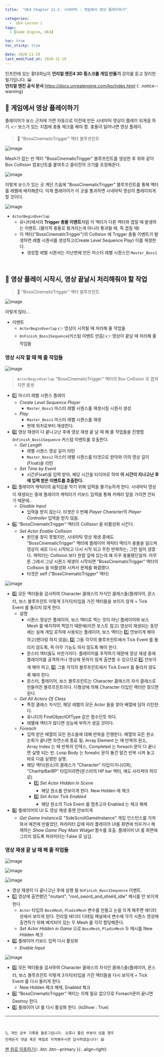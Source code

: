 ```yaml
---
title:  "UE4 Chapter 11-2. 시네마틱 : 게임에서 영상 플레이하기" 

categories:
  -  UE4 Lesson 1 
tags:
  - [Game Engine, UE4]

toc: true
toc_sticky: true

date: 2020-11-29
last_modified_at: 2020-11-29
---
```


인프런에 있는 황대희님의 **언리얼 엔진4 3D 횡스크롤 게임 만들기** 강의를 듣고 정리한 필기입니다. 😀  
**언리얼 엔진 공식 문서** <https://docs.unrealengine.com/ko/index.html>
{: .notice--warning}


## 🚖 게임에서 영상 플레이하기

플레이어가 보스 근처에 가면 자동으로 이전에 만든 시네마틱 영상이 플레이 되게끔 하기. 👉 보스가 있는 지점에 충돌 체크를 해야 함. 충돌이 일어나면 영상 플레이.

> 🚩 "BossCinematicTrigger" 액터 블루프린트

![image](https://user-images.githubusercontent.com/42318591/100561188-6fdf0900-32fb-11eb-92b0-8a4a01283dde.png)

Mesh가 없는 빈 액터 "BossCinematicTrigger" 블루프린트를 생성한 후 위와 같이 Box Collision 컴포넌트를 붙여주고 콜리전의 크기를 조정해준다. 

![image](https://user-images.githubusercontent.com/42318591/100561164-62c21a00-32fb-11eb-8e31-8260a4b5f850.png)

이렇게 보스가 있는 곳 계단 즈음에 "BossCinematicTrigger" 블루프린트를 통해 액터를 레벨에 배치해준다. 이제 플레이어가 이 곳을 통과하면 시네마틱 영상이 플레이되게 할 것이다.

![image](https://user-images.githubusercontent.com/42318591/100561128-42925b00-32fb-11eb-9137-447e8cd5c4dd.png)

- `ActorBeginOverlap`
  - 유니티에서의 **Trigger 충돌 이벤트**처럼 이 액터가 다른 액터와 겹칠 때 발생하는 이벤트. (물리적 충돌로 튕겨지는게 아니라 통과될 때, 즉 겹칠 때)
  - 이 액터("BossCinematicTrigger")의 Collision 에 Trigger 충돌 이벤트가 발생하면 레벨 시퀀서를 생성하고(Create Level Sequence Play) 이를 재생한다.
    - 생성할 레벨 시퀀서는 지난번에 만든 마스터 레벨 시퀀스인 `Master_Boss1`

<br>

## 🚖 영상 플레이 시작시, 영상 끝날시 처리해줘야 할 작업

> 🚩 "BossCinematicTrigger" 액터 블루프린트

![image](https://user-images.githubusercontent.com/42318591/100570199-7e391f00-3313-11eb-923e-903722a6f60b.png)

이렇게 많타...

- 이벤트
  - `ActorBeginOverlap` 👉 영상이 시작될 때 처리해 줄 작업들
  - `OnFinish_Boss1Sequence`(커스텀 이벤트 만듬) 👉 영상이 끝날 때 처리해 줄 작업들

### 영상 시작 할 때 해 줄 작업들

![image](https://user-images.githubusercontent.com/42318591/100570288-c9533200-3313-11eb-869b-c2aeea430945.png)

> `ActorBeginOverlap` "BossCinematicTrigger" 액터의 Box Collision 과 겹쳐지면 발생

- 1️⃣ 마스터 레벨 시퀀스 플레이
  - *Create Level Sequence Player*
    - `Master_Boss1` 마스터 레벨 시퀀스를 재생시킬 시퀀서 생성
  - *Play*
    - `Master_Boss1` 마스터 레벨 시퀀스를 재생
    - 현재 위치로부터 재생한다.
- 2️⃣ 영상 재생이 다 끝나고난 후에 영상 재생 끝 날 때 해 줄 작업들을 진행할 `OnFinish_Boss1Sequence` 커스텀 이벤트를 호출한다. 
  - *Get Length*
    - 레벨 시퀀스 영상 길이 리턴
    - `Master_Boss1` 마스터 레벨 시퀀스를 타겟으로 받아와 이의 영상 길이(Float)을 리턴
  - *Set Time by Event*
    - 시간(Float)을 입력 받아, 해당 시간을 타이머로 하여 **이 시간이 지나고난 후에 입력 받은 이벤트를 호출한다.**
- 3️⃣ 플레이어 캐릭터의 움직임을 막기 위해 입력을 불가능하게 한다. 시네마틱 영상이 재생되는 중에 플레이어 캐릭터가 키보드 입력을 통해 카메라 앞을 가리면 안되기 때문에..
  - *Disable Input*
    - 입력을 받지 않는다. 타겟은 0 번째 *Player Character*의 *Player Controller* 입력을 받지 않음.
- 4️⃣ "BossCinematicTrigger" 액터의 Collision 을 비활성화 시킨다.
  - *Set Actor Enable Collision*
    - 원인을 찾지 못했지만, 시네마틱 영상 재생 중에도 "BossCinematicTrigger" 액터에 플레이어 캐릭터 액터가 충돌을 일으켜 영상이 새로 다시 시작되고 다시 시작 되고 무한 반복하는; 그런 일이 생겼다. 캐릭터는 Collision 보다 한참 앞에 있는데 왜 자꾸 충돌됐던걸까. 아무튼 그래서 그냥 시퀀스 재생이 시작되면 "BossCinematicTrigger" 액터의 Collision 을 비활성화 시켜서 문제를 해결했다.
    - 타겟은 self ("BossCinematicTrigger" 액터)

![image](https://user-images.githubusercontent.com/42318591/100574070-8cd80400-331c-11eb-9656-b807b1bc3f9a.png)

- 5️⃣ 모든 액터들을 검사하여 Character 클래스의 자식인 클래스들(플레이어, 몬스터, 보스 블루프린트 이렇게 3가지)타입을 가진 액터들을 보이지 않게 + Tick Event 를 돌리지 않게 한다.
  - 설명
    - 시퀀스 영상은 플레이어, 보스 액터로 찍는 것이 아닌 플레이어와 보스 Mesh 를 배치하여 찍었기 때문에(이전 포스트 참고) 영상이 재생되는 동안에는 실제 게임 로직에 사용되는 플레이어, 보스 액터는 1️⃣ 안보이게 해야 하고(렌더링 하지 않음), 2️⃣ 그들 각각의 블루프린트에서 Tick Event 를 돌리지 않도록, 즉 아무 기능도 하지 않도록 해야 한다. 
    - 몬스터 액터들도 마찬가지다. 플레이어를 추적하기 때문에 영상 재생 중에 플레이어를 공격하거나 영상에 뜻하지 않게 출연할 수 있으므로 1️⃣ 안보이게 해야 하고, 2️⃣ 그들 각각의 블루프린트에서 Tick Event 를 돌리지 않도록 해야 한다.
    - 몬스터, 플레이어, 보스 블루프린트는 Character 클래스의 자식 클래스로 만들어진 블루프린트이다. 다형성에 의해 Character 타입인 액터만 찾으면 된다. 
  - *Get All Actors Of Class*
    - 특정 클래스 자식인, 해당 레벨의 모든 Actor 들을 찾아 배열에 담아 리턴한다.
    - 유니티의 FindObjectOfType 같은 함수인듯 하다. 
    - 레벨에 액터가 많다면 성능에 부하가 생길 것이다.
  - *Foreach*
    - 입력 받은 배열의 모든 원소들에 대해 반복을 진행한다. 배열의 모든 원소 순회가 끝나면 자연스레 종료 됨. Array Element 는 매 반복의 원소, Array Index 는 매 반복의 인덱스, Completed 는 foreach 문이 다 끝나면 실행 되는 핀. Loop Body 는 foreahc 문이 돌건 말건 반복 시켜 놓고 바로 다음 실행핀 실행. 
    - 해당 액터(원소)의 클래스가 "Character" 타입이거나(OR), "CharHpBarBP" 타입이라면(몬스터의 HP bar 액터, 얘도 사라져야 하므로) 
      - 1️⃣ *Set Actor Hidden In Scene*
        - 해당 원소를 안보이게 한다. New Hidden 에 체크
      - 2️⃣ *Set Actor Tick Enabled*
        - 해당 원소의 Tick Event 를 멈추고자 Enabled 는 체크 해제
- 6️⃣ 플레이어의 UI 도 영상 재생 중엔 안보이게
  - *Get Game Instance*로 "SideScrollGameInstance" 게임 인스턴스를 가져와서 예전에 만들었던,  파라미터 값에 따라 플레이어 UI를 화면에 띄우거나 해제하는 *Show Game Play Main Widget* 함수를 호출. 플레이어 UI 를 화면에 그리지 않도록 파라미터는 False 로 넘김.

### 영상 재생 끝 날 때 해 줄 작업들

![image](https://user-images.githubusercontent.com/42318591/100570336-e7b92d80-3313-11eb-9c6f-52a9dd9b8c64.png)

![image](https://user-images.githubusercontent.com/42318591/100570382-015a7500-3314-11eb-804a-37da6c01c68e.png)

![image](https://user-images.githubusercontent.com/42318591/100570492-3c5ca880-3314-11eb-8084-48d8478b727e.png)

- 영상 재생이 다 끝나고난 후에 실행 될 `OnFinish_Boss1Sequence` 이벤트.
- 1️⃣ 영상에 출연했던 "mutant", "root_sword_and_shield_idle" 메시를 안 보이게 한다.
  - `Actor` 타입의 `BossMesh`, `PladinMesh` 변수를 만들고 눈을 뜨게 해주면 에디터 상에서 보이게 된다. 언리얼 에디터 디테일 패널에서 변수에 각각 시퀀스 영상에 출연하기 위해 배치되어 있는 두 Mesh 를 각각 할당해준다. 
  - *Set Actor Hidden in Game* 으로 `BossMesh`, `PladinMesh` 두 메시를 New Hidden 체크
- 2️⃣ 플레이어 키보드 입력 다시 활성화 
  - *Enable Input*

![image](https://user-images.githubusercontent.com/42318591/100570356-f0116880-3313-11eb-8209-3a762f2a5039.png)

- 3️⃣ 모든 액터들을 검사하여 Character 클래스의 자식인 클래스들(플레이어, 몬스터, 보스 블루프린트 이렇게 3가지)타입을 가진 액터들을 다시 보이게 + Tick Event 를 다시 돌리게 한다.
  - New Hidden 체크 해제, Enabled 체크
- 4️⃣ "BossCinematicTrigger" 액터는 이제 필요 없으므로 Foreach문이 끝나면 Destroy 한다. 
- 5️⃣ 플레이어 UI 를 다시 활성화 한다. (IsShow : True)

***
<br>

    🌜 개인 공부 기록용 블로그입니다. 오류나 틀린 부분이 있을 경우 
    언제든지 댓글 혹은 메일로 지적해주시면 감사하겠습니다! 😄

[맨 위로 이동하기](#){: .btn .btn--primary }{: .align-right}